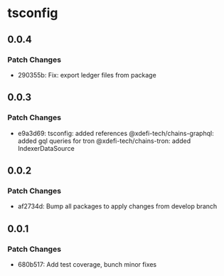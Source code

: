 # tsconfig

## 0.0.4

### Patch Changes

- 290355b: Fix: export ledger files from package

## 0.0.3

### Patch Changes

- e9a3d69: tsconfig: added references
  @xdefi-tech/chains-graphql: added gql queries for tron
  @xdefi-tech/chains-tron: added IndexerDataSource

## 0.0.2

### Patch Changes

- af2734d: Bump all packages to apply changes from develop branch

## 0.0.1

### Patch Changes

- 680b517: Add test coverage, bunch minor fixes
